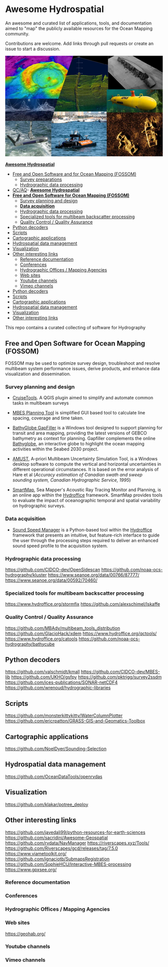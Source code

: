 

# **Awesome Hydrospatial**



An awesome and curated list of applications, tools, and documentation aimed to "map" the publicly available resources for the Ocean Mapping community.

Contributions are welcome. Add links through pull requests or create an issue to start a discussion.

<img src="./images/Hydrospatial.jpg" alt="Getting started" />


  [**Awesome Hydrospatial**](#awesome-hydrospatial)
  - [Free and Open Software and for Ocean Mapping (FOSSOM)](#free-and-open-software-and-for-ocean-mapping-fossom)
    - [Survey preparations](#survey-preparations)
    - [Hydrographic data processing](#hydrographic-data-processing)
  - [QC/AQ](#qcaq)- [**Awesome Hydrospatial**](#awesome-hydrospatial)
  - [**Free and Open Software for Ocean Mapping (FOSSOM)**](#free-and-open-software-for-ocean-mapping-fossom)
    - [Survey planning and design](#survey-planning-and-design)
    - [**Data acquisition**](#data-acquisition)
    - [Hydrographic data processing](#hydrographic-data-processing)
    - [Specialized tools for multibeam backscatter processing](#specialized-tools-for-multibeam-backscatter-processing)
    - [Quality Control / Quality Assurance](#quality-control--quality-assurance)
  - [Python decoders](#python-decoders)
  - [Scripts](#scripts)
  - [Cartographic applications](#cartographic-applications)
  - [Hydrospatial data management](#hydrospatial-data-management)
  - [Visualization](#visualization)
  - [Other interesting links](#other-interesting-links)
    - [Reference documentation](#reference-documentation)
    - [Conferences](#conferences)
    - [Hydrographic Offices / Mapping Agencies](#hydrographic-offices--mapping-agencies)
    - [Web sites](#web-sites)
    - [Youtube channels](#youtube-channels)
    - [Vimeo channels](#vimeo-channels)
  - [Python decoders](#python-decoders)
  - [Scripts](#scripts)
  - [Cartographic applications](#cartographic-applications)
  - [Hydrospatial data management](#hydrospatial-data-management)
  - [Visualization](#visualization)
  - [Other interesting links](#other-interesting-links)


This repo contains a curated collecting of software for Hydrography


## **Free and Open Software for Ocean Mapping (FOSSOM)** 
FOSSOM may be used to optimize survey design, troubleshoot and resolve multibeam system performance issues, derive products, and enhance data visualization and dissemination. 


### Survey planning and design
- [CruiseTools](https://github.com/simondreutter/cruisetools). A QGIS plugin aimed to simplify and automate common tasks in multibeam surveys

- [MBES Planning Tool](https://github.com/capt-clay10/MBES-Planning-Tool) is simplified GUI based tool to calculate line spacing, coverage and time taken.

- [BathyGlobe GapFiller](https://ccom.unh.edu/vislab/tools/gapfiller/) is a Windows tool designed to support planning for transit and area mapping, providing the latest versions of GEBCO bathymetry as context for planning. Gapfiller complements the online [Bathyglobe](https://bathyglobe.ccom.unh.edu/), an interactive globe to highlight the ocean mapping activities within the Seabed 2030 project.
- [AMUST](https://www.rijkswaterstaat.nl/formulieren/aanvraagformulier-software-hydrografische-normen), A-priori Multibeam Uncertainty Simulation Tool, is a Windows desktop software to compute the vertical and horizontal uncertainties in different operational circumstances. It is based on the error analysis of Hare et al (*Accuracy estimation of Canadian swath  and sweep sounding system, Canadian Hydrographic Service, 1995*)
- [SmartMap](https://www.hydroffice.org/smartmap/main), Sea Mapper's Acoustic Ray Tracing Monitor and Planning, is an online app within the [Hydroffice](https://www.hydroffice.org/) framework. SmartMap provides tools to evaluate the impact of oceanographic temporal and spatial variability on hydrographic surveys.  
### Data acquisition
- [Sound Speed Manager](https://www.hydroffice.org/soundspeed/) is a Python-based tool within the [Hydroffice](https://www.hydroffice.org/) framework that presents an intuitive, but feature-rich interface to guide the user through the processing steps required to deliver an enhanced sound speed profile to the acquisition system. 

### Hydrographic data processing

https://github.com/CIDCO-dev/OpenSidescan
https://github.com/noaa-ocs-hydrography/kluster
https://www.seanoe.org/data/00766/87777/
https://www.seanoe.org/data/00592/70460/


### Specialized tools for multibeam backscatter processing
https://www.hydroffice.org/stormfix
https://github.com/alexschimel/Iskaffe


### Quality Control / Quality Assurance

https://github.com/MBAdv/multibeam_tools_distribution
https://github.com/GlacioHack/xdem
https://www.hydroffice.org/qctools/
https://www.hydroffice.org/catools
https://github.com/noaa-ocs-hydrography/bathycube


## Python decoders
https://github.com/valschmidt/kmall
https://github.com/CIDCO-dev/MBES-lib
https://github.com/UKHO/gsfpy
https://github.com/pktrigg/survey2ssdm
https://github.com/ices-publications/SONAR-netCDF4
https://github.com/wrenoud/hydrographic-libraries

## Scripts
https://github.com/monsterkittykitty/WaterColumnPlotter
https://github.com/ericrpatton/GRASS-GIS-and-Geomatics-Toolbox


## Cartographic applications
https://github.com/NoelDyer/Sounding-Selection

## Hydrospatial data management
https://github.com/OceanDataTools/openrvdas

## Visualization
https://github.com/klakar/potree_deploy

## Other interesting links
https://github.com/javedali99/python-resources-for-earth-sciences
https://github.com/sacridini/Awesome-Geospatial
https://github.com/rvdata/NavManager
https://riverscapes.xyz/Tools/
https://github.com/Riverscapes/gcd/releases/tag/7.5.0
https://www.viametoolkit.org/
https://github.com/ignaciotb/SubmapsRegistration
https://github.com/SophieHCU/Interactive-MBES-processing
https://www.gpxsee.org/

### Reference documentation

### Conferences

### Hydrographic Offices / Mapping Agencies




### Web sites 
https://geohab.org/

### Youtube channels


### Vimeo channels
